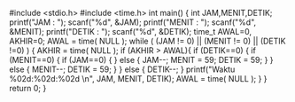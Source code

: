 #include <stdio.h>
#include <time.h>
int main()
{
    int JAM,MENIT,DETIK;
    printf("JAM : "); scanf("%d", &JAM);
    printf("MENIT : "); scanf("%d", &MENIT);
    printf("DETIK : "); scanf("%d", &DETIK);
    time_t AWAL=0, AKHIR=0;
    AWAL = time( NULL );
    while ( (JAM != 0) || (MENIT != 0) || (DETIK !=0) ) {
        AKHIR = time( NULL );
        if (AKHIR > AWAL){
            if (DETIK==0) {
                if (MENIT==0) {
                    if (JAM==0) {
                    } else {
                        JAM--;
                        MENIT = 59;
                        DETIK = 59;
                    }
                } else {
                    MENIT--;
                    DETIK = 59;
                }
            } else {
                DETIK--;
            }
            printf("Waktu %02d:%02d:%02d \n", JAM, MENIT, DETIK);
            AWAL = time( NULL );
        }
    }
    return 0;
}
